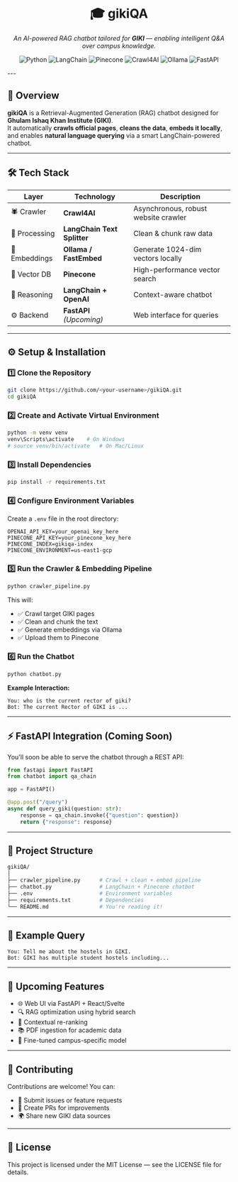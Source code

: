 <h1 align="center">🎓 gikiQA</h1>

<p align="center">
  <em>An AI-powered RAG chatbot tailored for <strong>GIKI</strong> — enabling intelligent Q&A over campus knowledge.</em>  
</p>

<p align="center">
  <img src="https://img.shields.io/badge/Python-3.10+-blue.svg" alt="Python" />
  <img src="https://img.shields.io/badge/LangChain-Framework-orange" alt="LangChain" />
  <img src="https://img.shields.io/badge/Pinecone-VectorDB-green" alt="Pinecone" />
  <img src="https://img.shields.io/badge/Crawl4AI-WebScraper-yellow" alt="Crawl4AI" />
  <img src="https://img.shields.io/badge/Ollama-Embeddings-red" alt="Ollama" />
  <img src="https://img.shields.io/badge/FastAPI-Backend-009688" alt="FastAPI" />
</p>
---

## 🧠 Overview

**gikiQA** is a Retrieval-Augmented Generation (RAG) chatbot designed for **Ghulam Ishaq Khan Institute (GIKI)**.  
It automatically **crawls official pages**, **cleans the data**, **embeds it locally**, and enables **natural language querying** via a smart LangChain-powered chatbot.  

---

## 🛠️ Tech Stack

| **Layer**      | **Technology**               | **Description** |
|----------------|------------------------------|-----------------|
| 🕷️ Crawler     | **Crawl4AI**                 | Asynchronous, robust website crawler |
| 🧹 Processing   | **LangChain Text Splitter**  | Clean & chunk raw data |
| 🔢 Embeddings   | **Ollama / FastEmbed**       | Generate 1024-dim vectors locally |
| 🧮 Vector DB    | **Pinecone**                 | High-performance vector search |
| 💬 Reasoning    | **LangChain + OpenAI**       | Context-aware chatbot |
| ⚙️ Backend      | **FastAPI** *(Upcoming)*     | Web interface for queries |

---

## ⚙️ Setup & Installation

### 1️⃣ Clone the Repository
```bash
git clone https://github.com/<your-username>/gikiQA.git
cd gikiQA
```

### 2️⃣ Create and Activate Virtual Environment
```bash
python -m venv venv
venv\Scripts\activate    # On Windows
# source venv/bin/activate   # On Mac/Linux
```

### 3️⃣ Install Dependencies
```bash
pip install -r requirements.txt
```

### 4️⃣ Configure Environment Variables
Create a `.env` file in the root directory:
```env
OPENAI_API_KEY=your_openai_key_here
PINECONE_API_KEY=your_pinecone_key_here
PINECONE_INDEX=gikiqa-index
PINECONE_ENVIRONMENT=us-east1-gcp
```

### 5️⃣ Run the Crawler & Embedding Pipeline
```bash
python crawler_pipeline.py
```

This will:
- ✅ Crawl target GIKI pages
- ✅ Clean and chunk the text
- ✅ Generate embeddings via Ollama
- ✅ Upload them to Pinecone

### 6️⃣ Run the Chatbot
```bash
python chatbot.py
```

**Example Interaction:**
```
You: who is the current rector of giki?
Bot: The current Rector of GIKI is ...
```

---

## ⚡ FastAPI Integration (Coming Soon)

You'll soon be able to serve the chatbot through a REST API:
```python
from fastapi import FastAPI
from chatbot import qa_chain

app = FastAPI()

@app.post("/query")
async def query_giki(question: str):
    response = qa_chain.invoke({"question": question})
    return {"response": response}
```

---

## 📂 Project Structure
```bash
gikiQA/
│
├── crawler_pipeline.py      # Crawl + clean + embed pipeline
├── chatbot.py               # LangChain + Pinecone chatbot
├── .env                     # Environment variables
├── requirements.txt         # Dependencies
└── README.md                # You're reading it!
```

---

## 🌟 Example Query
```
You: Tell me about the hostels in GIKI.
Bot: GIKI has multiple student hostels including...
```

---

## 📅 Upcoming Features

- 🌐 Web UI via FastAPI + React/Svelte
- 🔍 RAG optimization using hybrid search
- 🧭 Contextual re-ranking
- 📚 PDF ingestion for academic data
- 🤖 Fine-tuned campus-specific model

---

## 🤝 Contributing

Contributions are welcome! You can:
- 🧾 Submit issues or feature requests
- 🚀 Create PRs for improvements
- 🌍 Share new GIKI data sources

---

## 🧾 License

This project is licensed under the MIT License — see the LICENSE file for details.
